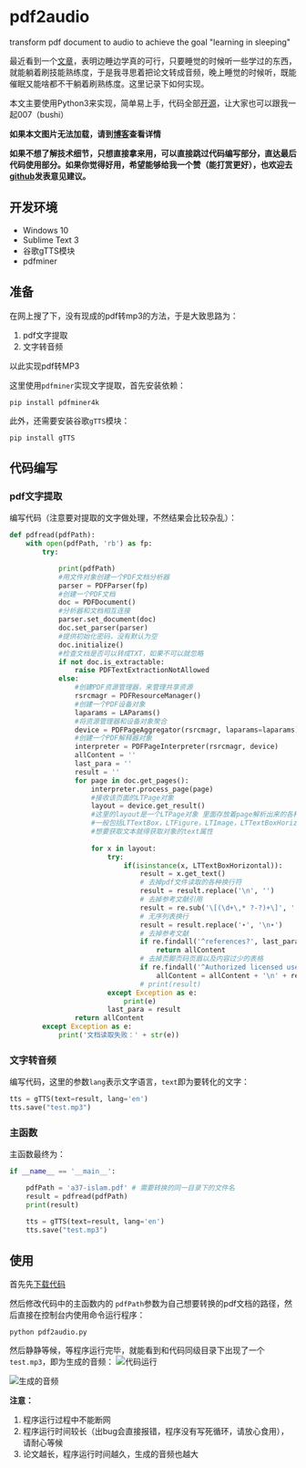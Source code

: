 # pdf2audio
transform pdf document to audio to achieve the goal "learning in sleeping"

最近看到一个[文章](https://mp.weixin.qq.com/s/BZ3iEaTyYaHdt62zdyPflQ)，表明边睡边学真的可行，只要睡觉的时候听一些学过的东西，就能躺着刷技能熟练度，于是我寻思着把论文转成音频，晚上睡觉的时候听，既能催眠又能啥都不干躺着刷熟练度。这里记录下如何实现。

本文主要使用Python3来实现，简单易上手，代码全部[开源](https://github.com/you8023/pdf2audio)，让大家也可以跟我一起007（bushi）

**如果本文图片无法加载，请到[博客](https://www.jianshu.com/p/01e0343bb082)查看详情**

**如果不想了解技术细节，只想直接拿来用，可以直接跳过代码编写部分，直达最后代码使用部分。如果你觉得好用，希望能够给我一个赞（能打赏更好），也欢迎去[github](https://github.com/you8023/pdf2audio/issues)发表意见建议。**

## 开发环境
* Windows 10
* Sublime Text 3
* 谷歌gTTS模块
* pdfminer

## 准备
在网上搜了下，没有现成的pdf转mp3的方法，于是大致思路为：

1. pdf文字提取
2. 文字转音频

以此实现pdf转MP3

这里使用`pdfminer`实现文字提取，首先安装依赖：
```
pip install pdfminer4k
```

此外，还需要安装谷歌`gTTS`模块：
```
pip install gTTS
```
## 代码编写
### pdf文字提取
编写代码（注意要对提取的文字做处理，不然结果会比较杂乱）：
```python
def pdfread(pdfPath):
	with open(pdfPath, 'rb') as fp:
		try:

			print(pdfPath)
			#用文件对象创建一个PDF文档分析器
			parser = PDFParser(fp)
			#创建一个PDF文档
			doc = PDFDocument()
			#分析器和文档相互连接
			parser.set_document(doc)
			doc.set_parser(parser)
			#提供初始化密码，没有默认为空
			doc.initialize()
			#检查文档是否可以转成TXT，如果不可以就忽略
			if not doc.is_extractable:
				raise PDFTextExtractionNotAllowed
			else:
				#创建PDF资源管理器，来管理共享资源
				rsrcmagr = PDFResourceManager()
				#创建一个PDF设备对象
				laparams = LAParams()
				#将资源管理器和设备对象聚合
				device = PDFPageAggregator(rsrcmagr, laparams=laparams)
				#创建一个PDF解释器对象
				interpreter = PDFPageInterpreter(rsrcmagr, device)
				allContent = ''
				last_para = ''
				result = ''
				for page in doc.get_pages():
					interpreter.process_page(page)
					#接收该页面的LTPage对象
					layout = device.get_result()
					#这里的layout是一个LTPage对象 里面存放着page解析出来的各种对象
					#一般包括LTTextBox，LTFigure，LTImage，LTTextBoxHorizontal等等一些对像
					#想要获取文本就得获取对象的text属性
					
					for x in layout:
						try:
							if(isinstance(x, LTTextBoxHorizontal)):
								result = x.get_text()
								# 去掉pdf文件读取的各种换行符
								result = result.replace('\n', '')
								# 去掉参考文献引用
								result = re.sub('\[(\d+\,* ?-?)+\]', '', result)
								# 无序列表换行
								result = result.replace('∙', '\n∙')
								# 去掉参考文献
								if re.findall('^references?', last_para.lower().replace(' ', '')) != [] or re.findall('^references?', result.lower().replace(' ', '')) != []:
									return allContent
								# 去掉页脚页码页眉以及内容过少的表格
								if re.findall('^Authorized licensed use limited to:', result) == [] and re.findall('©', result) == [] and re.findall('Publication date', result) == [] and re.findall('\d\:\d', result) == [] and re.findall('(et al.)$', result) == [] and len(result) > 5:
									allContent = allContent + '\n' + result
								# print(result)
						except Exception as e:
							print(e)
						last_para = result
				return allContent
		except Exception as e:
			print('文档读取失败：' + str(e))
```
### 文字转音频
编写代码，这里的参数`lang`表示文字语言，`text`即为要转化的文字：
```python
tts = gTTS(text=result, lang='en')
tts.save("test.mp3")
```
### 主函数
主函数最终为：
```python
if __name__ == '__main__':

	pdfPath = 'a37-islam.pdf' # 需要转换的同一目录下的文件名
	result = pdfread(pdfPath)
	print(result)

	tts = gTTS(text=result, lang='en')
	tts.save("test.mp3")
```

## 使用
首先先[下载代码](https://github.com/you8023/pdf2audio)

然后修改代码中的主函数内的 `pdfPath`参数为自己想要转换的pdf文档的路径，然后直接在控制台内使用命令运行程序：
```
python pdf2audio.py
```
然后静静等候，等程序运行完毕，就能看到和代码同级目录下出现了一个`test.mp3`，即为生成的音频：
![代码运行](https://upload-images.jianshu.io/upload_images/5714082-54d5f437f493488e.png?imageMogr2/auto-orient/strip%7CimageView2/2/w/1240)

![生成的音频](https://upload-images.jianshu.io/upload_images/5714082-8490b2f2e7d636f2.png?imageMogr2/auto-orient/strip%7CimageView2/2/w/1240)

**注意：**
1. 程序运行过程中不能断网
2. 程序运行时间较长（出bug会直接报错，程序没有写死循环，请放心食用），请耐心等候
3. 论文越长，程序运行时间越久，生成的音频也越大
